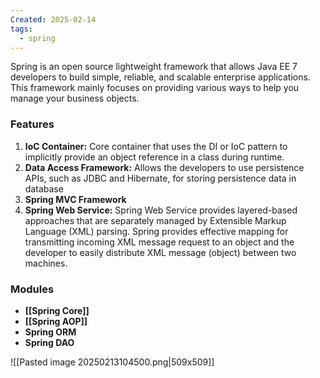 ```yaml
---
Created: 2025-02-14
tags:
  - spring
---
```

Spring is an open source lightweight framework that allows Java EE 7 developers to build simple, reliable, and scalable enterprise applications. This framework mainly focuses on providing various ways to help you manage your business objects.
### Features
1. **IoC Container:** Core container that uses the DI or IoC pattern to implicitly provide an object reference in a class during runtime.
2. **Data Access Framework:** Allows the developers to use persistence APIs, such as JDBC and Hibernate, for storing persistence data in database
3. **Spring MVC Framework**
4. **Spring Web Service:** Spring Web Service provides layered-based approaches that are separately managed by Extensible Markup Language (XML) parsing. Spring provides effective mapping for transmitting incoming XML message request to an object and the developer to easily distribute XML message (object) between two machines.  

### Modules
- **[[Spring Core]]**
- **[[Spring AOP]]**
- **Spring ORM**
- **Spring DAO**

![[Pasted image 20250213104500.png|509x509]]

